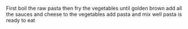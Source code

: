 First boil the raw pasta 
then fry the vegetables until golden brown 
add all the sauces and cheese to the vegetables
add pasta and mix well
pasta is ready to eat